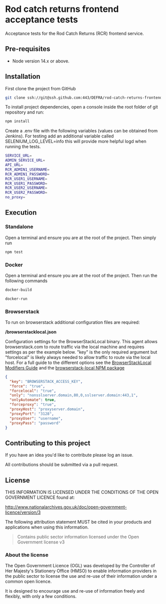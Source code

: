 # Rod catch returns frontend acceptance tests

Acceptance tests for the Rod Catch Returns (RCR) frontend service.

## Pre-requisites
* Node version 14.x or above.

## Installation

First clone the project from GitHub

```bash
git clone ssh://git@ssh.github.com:443/DEFRA/rod-catch-returns-frontend-tests
```

To install project dependencies, open a console inside the root folder of git repository and run:

```bash
npm install
```

Create a .env file with the following variables (values can be obtained from Jenkins). For testing add an additional variable called SELENIUM_LOG_LEVEL=info this will provide more helpful logd when running the tests.
```bash
SERVICE_URL=
ADMIN_SERVICE_URL=
API_URL=
RCR_ADMIN1_USERNAME=
RCR_ADMIN1_PASSWORD=
RCR_USER1_USERNAME=
RCR_USER1_PASSWORD=
RCR_USER2_USERNAME=
RCR_USER2_PASSWORD=
no_proxy=
```

## Execution

### Standalone
Open a terminal and ensure you are at the root of the project. Then simply run

```bash
npm test
```

### Docker
Open a terminal and ensure you are at the root of the project. Then run the following commands

```bash
docker-build
```

```bash
docker-run
```

### Browserstack
To run on browserstack additional configuration files are required:

**/browserstacklocal.json**

Configuration settings for the BrowserStackLocal binary.  This agent allows browserstack.com to route traffic via the local machine and
requires settings as per the example below. "key" is the only required argument but "forcelocal" is likely always needed to allow traffic to
route via the local host.  For a full guide to the different options see  the [BrowserStackLocal Modifiers Guide](https://www.browserstack.com/local-testing#modifiers)
and the [browserstack-local NPM package](https://www.npmjs.com/package/browserstack-local)

```json
{
  "key": "BROWSERSTACK_ACCESS_KEY",
  "force": "true",
  "forcelocal": "true",
  "only": "nonsslserver.domain,80,0,sslserver.domain:443,1",
  "onlyAutomate": true,
  "forceproxy": "true",
  "proxyHost": "proxyserver.domain",
  "proxyPort": "3128",
  "proxyUser": "username",
  "proxyPass": "password"
}
```

## Contributing to this project

If you have an idea you'd like to contribute please log an issue.

All contributions should be submitted via a pull request.

## License

THIS INFORMATION IS LICENSED UNDER THE CONDITIONS OF THE OPEN GOVERNMENT LICENCE found at:

http://www.nationalarchives.gov.uk/doc/open-government-licence/version/3

The following attribution statement MUST be cited in your products and applications when using this information.

> Contains public sector information licensed under the Open Government license v3

### About the license

The Open Government Licence (OGL) was developed by the Controller of Her Majesty's Stationery Office (HMSO) to enable information providers in the public sector to license the use and re-use of their information under a common open licence.

It is designed to encourage use and re-use of information freely and flexibly, with only a few conditions.
